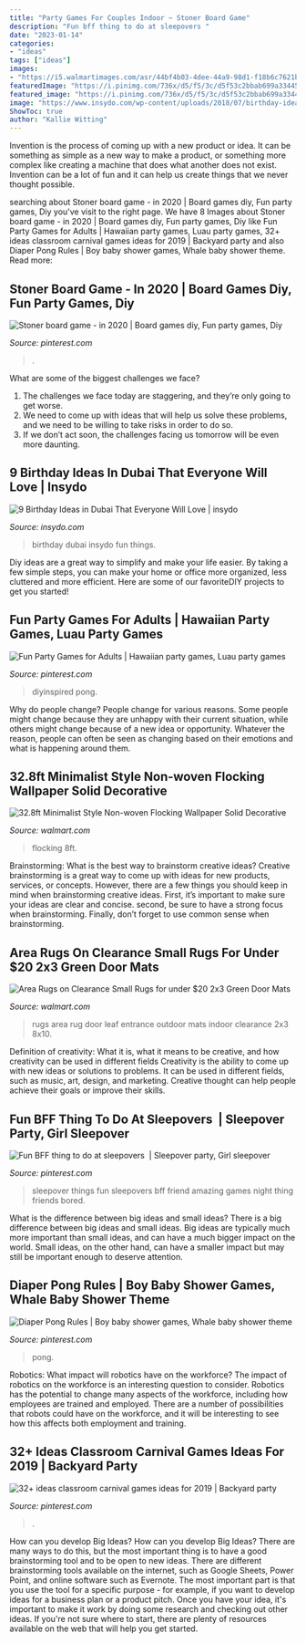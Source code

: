 ```yaml
---
title: "Party Games For Couples Indoor ~ Stoner Board Game"
description: "Fun bff thing to do at sleepovers ️"
date: "2023-01-14"
categories:
- "ideas"
tags: ["ideas"]
images:
- "https://i5.walmartimages.com/asr/44bf4b03-4dee-44a9-98d1-f18b6c7621b5_1.d6b0b03d3f0a33a3c45dd16a8aec4392.jpeg"
featuredImage: "https://i.pinimg.com/736x/d5/f5/3c/d5f53c2bbab699a33445eee94c7ac2af--fun-party-games-parties.jpg"
featured_image: "https://i.pinimg.com/736x/d5/f5/3c/d5f53c2bbab699a33445eee94c7ac2af--fun-party-games-parties.jpg"
image: "https://www.insydo.com/wp-content/uploads/2018/07/birthday-ideas-in-dubai-birthday-in-dubai-bubble-soccer-uae-Cropped.png"
ShowToc: true
author: "Kallie Witting"
---
```



Invention is the process of coming up with a new product or idea. It can be something as simple as a new way to make a product, or something more complex like creating a machine that does what another does not exist. Invention can be a lot of fun and it can help us create things that we never thought possible.

	

		
searching about Stoner board game - in 2020 | Board games diy, Fun party games, Diy you've visit to the right page. We have 8 Images about Stoner board game - in 2020 | Board games diy, Fun party games, Diy like Fun Party Games for Adults | Hawaiian party games, Luau party games, 32+ ideas classroom carnival games ideas for 2019 | Backyard party and also Diaper Pong Rules | Boy baby shower games, Whale baby shower theme. Read more:
		
    
## Stoner Board Game - In 2020 | Board Games Diy, Fun Party Games, Diy

<img loading=lazy src="https://i.pinimg.com/736x/84/71/72/847172325db14bf554f6db6efcdbdb96.jpg" onerror="this.onerror=null;this.src='https://tse3.mm.bing.net/th?id=OIP.5B80HYkjIQ1MTK-9tJxa0QHaJ3&amp;pid=15.1';" alt="Stoner board game - in 2020 | Board games diy, Fun party games, Diy">

_Source: pinterest.com_

>. 

	

What are some of the biggest challenges we face?
1. The challenges we face today are staggering, and they’re only going to get worse.
2. We need to come up with ideas that will help us solve these problems, and we need to be willing to take risks in order to do so.
3. If we don’t act soon, the challenges facing us tomorrow will be even more daunting.

    
## 9 Birthday Ideas In Dubai That Everyone Will Love | Insydo

<img loading=lazy src="https://www.insydo.com/wp-content/uploads/2018/07/birthday-ideas-in-dubai-birthday-in-dubai-bubble-soccer-uae-Cropped.png" onerror="this.onerror=null;this.src='https://tse1.mm.bing.net/th?id=OIP.fNNaAYGBLzWpuAV3iLtOHQHaD3&amp;pid=15.1';" alt="9 Birthday Ideas in Dubai That Everyone Will Love | insydo">

_Source: insydo.com_

>birthday dubai insydo fun things. 

	

Diy ideas are a great way to simplify and make your life easier. By taking a few simple steps, you can make your home or office more organized, less cluttered and more efficient. Here are some of our favoriteDIY projects to get you started!

    
## Fun Party Games For Adults | Hawaiian Party Games, Luau Party Games

<img loading=lazy src="https://i.pinimg.com/736x/d5/f5/3c/d5f53c2bbab699a33445eee94c7ac2af--fun-party-games-parties.jpg" onerror="this.onerror=null;this.src='https://tse4.mm.bing.net/th?id=OIP.6KBEZkmldS9ufm-C-Zv_MgHaLD&amp;pid=15.1';" alt="Fun Party Games for Adults | Hawaiian party games, Luau party games">

_Source: pinterest.com_

>diyinspired pong. 

	

Why do people change?
People change for various reasons. Some people might change because they are unhappy with their current situation, while others might change because of a new idea or opportunity. Whatever the reason, people can often be seen as changing based on their emotions and what is happening around them.

    
## 32.8ft Minimalist Style Non-woven Flocking Wallpaper Solid Decorative

<img loading=lazy src="https://i5.walmartimages.com/asr/7e10749d-c663-410e-8c51-7ab624cf4458_1.eee29d8d55d5ba437277c95f3eb2d258.jpeg" onerror="this.onerror=null;this.src='https://tse4.mm.bing.net/th?id=OIP._Ylfy6OiglxtSjAfhn4PjwHaHa&amp;pid=15.1';" alt="32.8ft Minimalist Style Non-woven Flocking Wallpaper Solid Decorative">

_Source: walmart.com_

>flocking 8ft. 

	

Brainstorming: What is the best way to brainstorm creative ideas?
Creative brainstorming is a great way to come up with ideas for new products, services, or concepts. However, there are a few things you should keep in mind when brainstorming creative ideas. First, it’s important to make sure your ideas are clear and concise. second, be sure to have a strong focus when brainstorming. Finally, don’t forget to use common sense when brainstorming.

    
## Area Rugs On Clearance Small Rugs For Under $20 2x3 Green Door Mats

<img loading=lazy src="https://i5.walmartimages.com/asr/44bf4b03-4dee-44a9-98d1-f18b6c7621b5_1.d6b0b03d3f0a33a3c45dd16a8aec4392.jpeg" onerror="this.onerror=null;this.src='https://tse3.mm.bing.net/th?id=OIP.lBAiHQiYms_ELngFkMOdPwHaFj&amp;pid=15.1';" alt="Area Rugs on Clearance Small Rugs for under $20 2x3 Green Door Mats">

_Source: walmart.com_

>rugs area rug door leaf entrance outdoor mats indoor clearance 2x3 8x10. 

	

Definition of creativity: What it is, what it means to be creative, and how creativity can be used in different fields
Creativity is the ability to come up with new ideas or solutions to problems. It can be used in different fields, such as music, art, design, and marketing. Creative thought can help people achieve their goals or improve their skills.

    
## Fun BFF Thing To Do At Sleepovers ️ | Sleepover Party, Girl Sleepover

<img loading=lazy src="https://i.pinimg.com/736x/35/45/50/3545509a617016c87495aebe18d1d519--sleepover-crafts-sleepover-activities.jpg" onerror="this.onerror=null;this.src='https://tse4.mm.bing.net/th?id=OIP.gGGoRt6ThXefNFGH7UUDaAHaFh&amp;pid=15.1';" alt="Fun BFF thing to do at sleepovers ️ | Sleepover party, Girl sleepover">

_Source: pinterest.com_

>sleepover things fun sleepovers bff friend amazing games night thing friends bored. 

	

What is the difference between big ideas and small ideas?
There is a big difference between big ideas and small ideas. Big ideas are typically much more important than small ideas, and can have a much bigger impact on the world. Small ideas, on the other hand, can have a smaller impact but may still be important enough to deserve attention.

    
## Diaper Pong Rules | Boy Baby Shower Games, Whale Baby Shower Theme

<img loading=lazy src="https://i.pinimg.com/736x/cc/22/c1/cc22c132d27d210996de6ed850af6263.jpg" onerror="this.onerror=null;this.src='https://tse3.mm.bing.net/th?id=OIP.2aRWxxzseA7x6ENS4wSdfwHaLF&amp;pid=15.1';" alt="Diaper Pong Rules | Boy baby shower games, Whale baby shower theme">

_Source: pinterest.com_

>pong. 

	

Robotics: What impact will robotics have on the workforce?
The impact of robotics on the workforce is an interesting question to consider. Robotics has the potential to change many aspects of the workforce, including how employees are trained and employed. There are a number of possibilities that robots could have on the workforce, and it will be interesting to see how this affects both employment and training.

    
## 32+ Ideas Classroom Carnival Games Ideas For 2019 | Backyard Party

<img loading=lazy src="https://i.pinimg.com/736x/48/38/cd/4838cd151906d090eda01f38567e421a.jpg" onerror="this.onerror=null;this.src='https://tse2.mm.bing.net/th?id=OIP.CDiLXlPzD0K-ULc36JGPnAAAAA&amp;pid=15.1';" alt="32+ ideas classroom carnival games ideas for 2019 | Backyard party">

_Source: pinterest.com_

>. 

	

How can you develop Big Ideas?
How can you develop Big Ideas? There are many ways to do this, but the most important thing is to have a good brainstorming tool and to be open to new ideas. There are different brainstorming tools available on the internet, such as Google Sheets, Power Point, and online software such as Evernote. The most important part is that you use the tool for a specific purpose - for example, if you want to develop ideas for a business plan or a product pitch. Once you have your idea, it's important to make it work by doing some research and checking out other ideas. If you're not sure where to start, there are plenty of resources available on the web that will help you get started.

